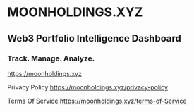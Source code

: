 # MOONHOLDINGS.XYZ

## Web3 Portfolio Intelligence Dashboard

### Track. Manage. Analyze.

https://moonholdings.xyz

Privacy Policy
https://moonholdings.xyz/privacy-policy

Terms Of Service
https://moonholdings.xyz/terms-of-Service
